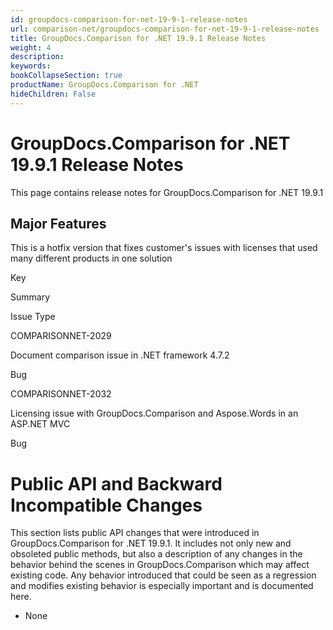 ```yaml
---
id: groupdocs-comparison-for-net-19-9-1-release-notes
url: comparison-net/groupdocs-comparison-for-net-19-9-1-release-notes
title: GroupDocs.Comparison for .NET 19.9.1 Release Notes
weight: 4
description: 
keywords: 
bookCollapseSection: true
productName: GroupDocs.Comparison for .NET
hideChildren: False
---
```


# GroupDocs.Comparison for .NET 19.9.1 Release Notes

This page contains release notes for GroupDocs.Comparison for .NET 19.9.1

## Major Features

This is a hotfix version that fixes customer's issues with licenses that used many different products in one solution

Key

Summary

Issue Type

COMPARISONNET-2029

Document comparison issue in .NET framework 4.7.2

Bug

COMPARISONNET-2032

Licensing issue with GroupDocs.Comparison and Aspose.Words in an ASP.NET MVC

Bug

# Public API and Backward Incompatible Changes

This section lists public API changes that were introduced in GroupDocs.Comparison for .NET 19.9.1. It includes not only new and obsoleted public methods, but also a description of any changes in the behavior behind the scenes in GroupDocs.Comparison which may affect existing code. Any behavior introduced that could be seen as a regression and modifies existing behavior is especially important and is documented here.

*   None
